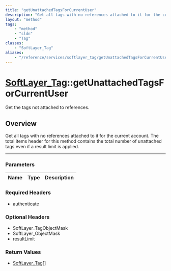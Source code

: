 ```yaml
---
title: "getUnattachedTagsForCurrentUser"
description: "Get all tags with no references attached to it for the current account. The total items header for this method contains... "
layout: "method"
tags:
    - "method"
    - "sldn"
    - "Tag"
classes:
    - "SoftLayer_Tag"
aliases:
    - "/reference/services/softlayer_tag/getUnattachedTagsForCurrentUser"
---
```

# [SoftLayer_Tag](/reference/services/SoftLayer_Tag)::getUnattachedTagsForCurrentUser


Get the tags not attached to references.


## Overview 
Get all tags with no references attached to it for the current account. The total items header for this method contains the total number of unattached tags even if a result limit is applied. 

-----

### Parameters 
|Name | Type | Description |
| --- | --- | --- |


### Required Headers
* authenticate


### Optional Headers
* SoftLayer_TagObjectMask
* SoftLayer_ObjectMask
* resultLimit

### Return Values
* <a href='/reference/datatypes/SoftLayer_Tag'>SoftLayer_Tag[] </a>




